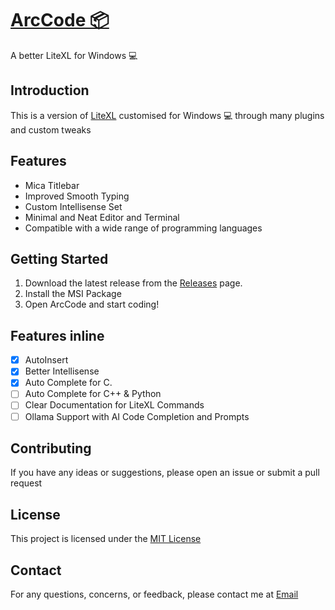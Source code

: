 # <a href="https://github.com/bharathajjarapu/ArcCode">ArcCode 📦</a>
A better LiteXL for Windows 💻

Introduction
--------

This is a version of [LiteXL](https://github.com/lite-xl/lite-xl) customised for Windows 💻 through many plugins and custom tweaks

Features
--------

- Mica Titlebar
- Improved Smooth Typing
- Custom Intellisense Set
- Minimal and Neat Editor and Terminal
- Compatible with a wide range of programming languages

Getting Started
---------------

1. Download the latest release from the [Releases](https://github.com/bharathajjarapu/ArcCode/releases) page.
2. Install the MSI Package 
3. Open ArcCode and start coding!

Features inline
---------------

- [x] AutoInsert
- [x] Better Intellisense
- [x] Auto Complete for C.
- [ ] Auto Complete for C++ & Python
- [ ] Clear Documentation for LiteXL Commands
- [ ] Ollama Support with AI Code Completion and Prompts

Contributing
------------

If you have any ideas or suggestions, please open an issue or submit a pull request

License
-------

This project is licensed under the [MIT License](LICENSE)

Contact
-------

For any questions, concerns, or feedback, please contact me at [Email](mailto:bharathajjarapu@duck.com)
